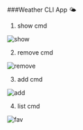 ###Weather CLI App 🌤️
1) show cmd
   
![show](https://github.com/user-attachments/assets/83d5dd39-bcde-4bc0-9ca8-4eca2ca7a688)

2) remove cmd
   
![remove](https://github.com/user-attachments/assets/f51b7b9e-7bea-4df2-9870-560d410d16f1)

3) add cmd


![add](https://github.com/user-attachments/assets/15690840-3029-4d99-b2b0-117fac0d9b92)

4) list cmd

   
![fav](https://github.com/user-attachments/assets/79d48afc-b1ba-442f-bc77-5c966c598a2e)

